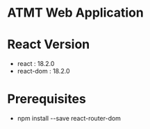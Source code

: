 # ATMT Web Application

# React Version
- react : 18.2.0
- react-dom : 18.2.0

# Prerequisites
 - npm install --save react-router-dom